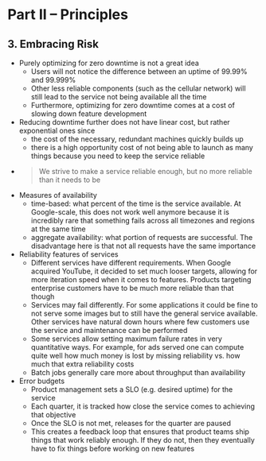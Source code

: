 # Part II – Principles

## 3. Embracing Risk

- Purely optimizing for zero downtime is not a great idea
    - Users will not notice the difference between an uptime of 99.99% and 99.999%
    - Other less reliable components (such as the cellular network) will still lead to the service not being available all the time
    - Furthermore, optimizing for zero downtime comes at a cost of slowing down feature development
- Reducing downtime further does not have linear cost, but rather exponential ones since
    - the cost of the necessary, redundant machines quickly builds up
    - there is a high opportunity cost of not being able to launch as many things because you need to keep the service reliable
- > We strive to make a service reliable enough, but no more reliable than it needs to be
- Measures of availability
    - time-based: what percent of the time is the service available. At Google-scale, this does not work well anymore because it is incredibly rare that something fails across all timezones and regions at the same time
    - aggregate availability: what portion of requests are successful. The disadvantage here is that not all requests have the same importance
- Reliability features of services
    - Different services have different requirements. When Google acquired YouTube, it decided to set much looser targets, allowing for more iteration speed when it comes to features. Products targeting enterprise customers have to be much more reliable than that though
    - Services may fail differently. For some applications it could be fine to not serve some images but to still have the general service available. Other services have natural down hours where few customers use the service and maintenance can be performed
    - Some services allow setting maximum failure rates in very quantitative ways. For example, for ads served one can compute quite well how much money is lost by missing reliability vs. how much that extra reliability costs
    - Batch jobs generally care more about throughput than availability
- Error budgets
    - Product management sets a SLO (e.g. desired uptime) for the service
    - Each quarter, it is tracked how close the service comes to achieving that objective
    - Once the SLO is not met, releases for the quarter are paused
    - This creates a feedback loop that ensures that product teams ship things that work reliably enough. If they do not, then they eventually have to fix things before working on new features
